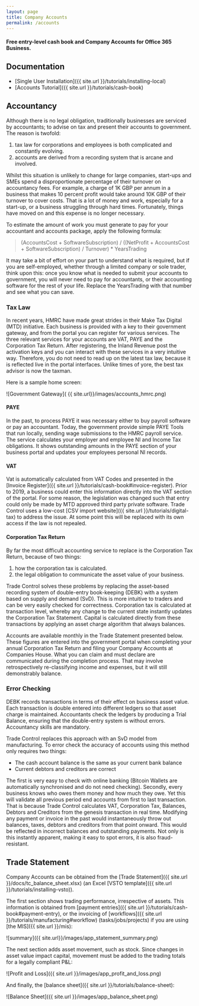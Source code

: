 ```yaml
---
layout: page
title: Company Accounts
permalink: /accounts
---
```


#### Free entry-level cash book and Company Accounts for Office 365 Business.

## Documentation

- [Single User Installation]({{ site.url }}/tutorials/installing-local)
- [Accounts Tutorial]({{ site.url }}/tutorials/cash-book)

## Accountancy

Although there is no legal obligation, traditionally businesses are serviced by accountants; to advise on tax and present their accounts to government. The reason is twofold:

1. tax law for corporations and employees is both complicated and constantly evolving.
2. accounts are derived from a recording system that is arcane and involved.

Whilst this situation is unlikely to change for large companies, start-ups and SMEs spend a disproportionate percentage of their turnover on accountancy fees.  For example, a charge of 1K GBP per annum in a business that makes 10 percent profit would take around 10K GBP of their turnover to cover costs. That is a lot of money and work, especially for a start-up, or a business struggling through hard times. Fortunately, things have moved on and this expense is no longer necessary.

To estimate the amount of work you must generate to pay for your accountant and accounts package, apply the following formula: 

> (AccountsCost + SoftwareSubscription) / ((NetProfit + AccountsCost + SoftwareSubscription) / Turnover) * YearsTrading

It may take a bit of effort on your part to understand what is required, but if you are self-employed, whether through a limited company or sole trader, think upon this: once you know what is needed to submit your accounts to government, you will never need to pay for accountants, or their accounting software for the rest of your life. Replace the YearsTrading with that number and see what you can save.

### Tax Law

In recent years, HMRC have made great strides in their Make Tax Digital (MTD) initiative. Each business is provided with a key to their government gateway, and from the portal you can register for various services. The three relevant services for your accounts are VAT, PAYE and the Corporation Tax Return. After registering, the Inland Revenue post the activation keys and you can interact with these services in a very intuitive way. Therefore, you do not need to read up on the latest tax law, because it is reflected live in the portal interfaces. Unlike times of yore, the best tax advisor is now the taxman. 

Here is a sample home screen:

![Government Gateway]( {{ site.url}}/images/accounts_hmrc.png)

#### PAYE

In the past, to process PAYE it was necessary either to buy payroll software or pay an accountant. Today, the government provide simple PAYE Tools that run locally, sending wage submissions to the HMRC payroll service. The service calculates your employer and employee NI and Income Tax obligations. It shows outstanding amounts in the PAYE section of your business portal and updates your employees personal NI records.

#### VAT

Vat is automatically calculated from VAT Codes and presented in the [Invoice Register]({{ site.url }}/tutorials/cash-book#invoice-register). Prior to 2019, a business could enter this information directly into the VAT section of the portal. For some reason, the legislation was changed such that entry could only be made by MTD approved third party private software. Trade Control uses a low-cost [CSV import website]({{ site.url }}/tutorials/digital-tax) to address the issue. At some point this will be replaced with its own access if the law is not repealed.

#### Corporation Tax Return

By far the most difficult accounting service to replace is the Corporation Tax Return, because of two things:

1. how the corporation tax is calculated.
2. the legal obligation to communicate the asset value of your business.

Trade Control solves these problems by replacing the asset-based recording system of double-entry book-keeping (DEBK) with a system based on supply and demand (SvD). This is more intuitive to traders and can be very easily checked for correctness. Corporation tax is calculated at transaction level, whereby any change to the current state instantly updates the Corporation Tax Statement. Capital is calculated directly from these transactions by applying an asset charge algorithm that always balances. 

Accounts are available monthly in the Trade Statement presented below. These figures are entered into the government portal when completing your annual Corporation Tax Return and filing your Company Accounts at Companies House. What you can claim and must declare are communicated during the completion process. That may involve retrospectively re-classifying income and expenses, but it will still demonstrably balance.

### Error Checking

DEBK records transactions in terms of their effect on business asset value. Each transaction is double entered into different ledgers so that asset charge is maintained. Accountants check the ledgers by producing a Trial Balance, ensuring that the double-entry system is without errors. Accountancy skills are mandatory.

Trade Control replaces this approach with an SvD model from manufacturing. To error check the accuracy of accounts using this method only requires two things:

- The cash account balance is the same as your current bank balance
- Current debtors and creditors are correct

The first is very easy to check with online banking (Bitcoin Wallets are automatically synchronised and do not need checking). Secondly, every business knows who owes them money and how much they owe. Yet this will validate all previous period end accounts from first to last transaction. That is because Trade Control calculates VAT, Corporation Tax, Balances, Debtors and Creditors from the genesis transaction in real time. Modifying any payment or invoice in the past would instantaneously throw out balances, taxes, debtors and creditors from that point onward. This would be reflected in incorrect balances and outstanding payments. Not only is this instantly apparent, making it easy to spot errors, it is also fraud-resistant.

## Trade Statement

Company Accounts can be obtained from the [Trade Statement]({{ site.url }}/docs/tc_balance_sheet.xlsx) (an Excel [VSTO template]({{ site.url }}/tutorials/installing-vsto)).

The first section shows trading performance, irrespective of assets. This information is obtained from [payment entries]({{ site.url }}/tutorials/cash-book#payment-entry), or the invoicing of [workflows]({{ site.url }}/tutorials/manufacturing#workflow) (tasks/jobs/projects) if you are using [the MIS]({{ site.url }}/mis):

![summary]({{ site.url}}/images/app_statement_summary.png)

The next section adds asset movement, such as stock. Since changes in asset value impact capital, movement must be added to the trading totals for a legally compliant P&L:

![Profit and Loss]({{ site.url }}/images/app_profit_and_loss.png)

And finally, the [balance sheet]({{ site.url }}/tutorials/balance-sheet):

![Balance Sheet]({{ site.url }}/images/app_balance_sheet.png)


